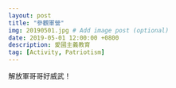 ```yaml
---
layout: post
title: "參觀軍營"
img: 20190501.jpg # Add image post (optional)
date: 2019-05-01 12:00:00 +0800
description: 愛國主義教育
tag: [Activity, Patriotism]
---
```

解放軍哥哥好威武！
